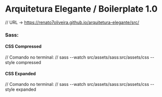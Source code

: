 # Arquitetura Elegante / Boilerplate 1.0
// URL -> https://renato7oliveira.github.io/arquitetura-elegante/src/

### Sass: 
#### CSS Compressed
// Comando no terminal:
// sass --watch src/assets/sass:src/assets/css --style compressed 

#### CSS Expanded
// Comando no terminal: 
// sass --watch src/assets/sass:src/assets/css --style expanded 
